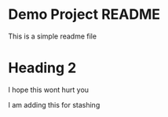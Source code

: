 # Demo Project README

This is a simple readme file

# Heading 2

I hope this wont hurt you

I am adding this for stashing


